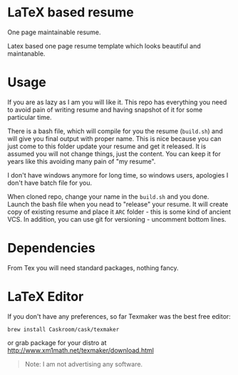 LaTeX based resume
=====================

One page maintainable resume.

Latex based one page resume template which looks beautiful and maintanable.

Usage
==============
If you are as lazy as I am you will like it. This repo has everything you need 
to avoid pain of writing resume and having snapshot of it for some particular time.

There is a bash file, which will compile for you the resume (`build.sh`) and will
give you final output with proper name. This is nice because you can just come to
this folder update your resume and get it released. It is assumed you will not change 
things, just the content. You can keep it for years like this avoiding many pain of 
"my resume".

I don't have windows anymore for long time, so windows users, apologies I 
don't have batch file for you.

When cloned repo, change your name in the `build.sh` and you done. Launch the bash
file when you nead to "release" your resume. It will create copy of existing resume
and place it `ARC` folder - this is some kind of ancient VCS. In addition, you can
use git for versioning - uncomment bottom lines.

Dependencies
=============
From Tex you will need standard packages, nothing fancy.

LaTeX Editor
=============
If you don't have any preferences, so far Texmaker was the best free editor:
```
brew install Caskroom/cask/texmaker
```
or grab package for your distro at http://www.xm1math.net/texmaker/download.html

> Note: I am not advertising any software.
